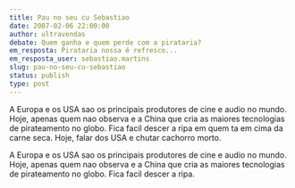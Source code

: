 ```yaml
---
title: Pau no seu cu Sebastiao
date: 2007-02-06 22:00:00
author: ultravendas
debate: Quem ganha e quem perde com a pirataria?
em_resposta: Pirataria nossa é refresco...
em_resposta_user: sebastiao.martins
slug: pau-no-seu-cu-sebastiao
status: publish 
type: post
---
```


A Europa e os USA sao os principais produtores de cine e audio no mundo. Hoje, apenas quem nao observa e a China que cria as maiores tecnologias de pirateamento no globo. Fica facil descer a ripa em quem ta em cima da carne seca. Hoje, falar dos USA e chutar cachorro morto.  

  

A Europa e os USA sao os principais produtores de cine e audio no mundo. Hoje, apenas quem nao observa e a China que cria as maiores tecnologias de pirateamento no globo. Fica facil descer a ripa.
